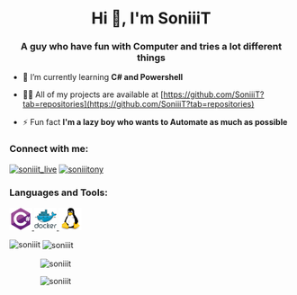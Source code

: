<h1 align="center">Hi 👋, I'm SoniiiT</h1>
<h3 align="center">A guy who have fun with Computer and tries a lot different things</h3>

- 🌱 I’m currently learning **C# and Powershell**

- 👨‍💻 All of my projects are available at [https://github.com/SoniiiT?tab=repositories](https://github.com/SoniiiT?tab=repositories)

- ⚡ Fun fact **I'm a lazy boy who wants to Automate as much as possible**

<h3 align="left">Connect with me:</h3>
<p align="left">
<a href="https://twitter.com/soniiit_live" target="blank"><img align="center" src="https://raw.githubusercontent.com/rahuldkjain/github-profile-readme-generator/master/src/images/icons/Social/twitter.svg" alt="soniiit_live" height="30" width="40" /></a>
<a href="https://www.youtube.com/c/soniiitony" target="blank"><img align="center" src="https://raw.githubusercontent.com/rahuldkjain/github-profile-readme-generator/master/src/images/icons/Social/youtube.svg" alt="soniiitony" height="30" width="40" /></a>
</p>

<h3 align="left">Languages and Tools:</h3>
<p align="left"> <a href="https://www.w3schools.com/cs/" target="_blank" rel="noreferrer"> <img src="https://raw.githubusercontent.com/devicons/devicon/master/icons/csharp/csharp-original.svg" alt="csharp" width="40" height="40"/> </a> <a href="https://www.docker.com/" target="_blank" rel="noreferrer"> <img src="https://raw.githubusercontent.com/devicons/devicon/master/icons/docker/docker-original-wordmark.svg" alt="docker" width="40" height="40"/> </a> <a href="https://www.linux.org/" target="_blank" rel="noreferrer"> <img src="https://raw.githubusercontent.com/devicons/devicon/master/icons/linux/linux-original.svg" alt="linux" width="40" height="40"/> </a> </p>

<p><img align="left" src="https://github-readme-stats.vercel.app/api/top-langs?username=soniiit&show_icons=true&theme=radical&locale=en&layout=compact" alt="soniiit" height="150"/> </a> </p>

<p>&nbsp;<img align="center" src="https://github-readme-stats.vercel.app/api?username=soniiit&show_icons=true&theme=radical&locale=en" alt="soniiit" /></p>

<p><img align="center" src="https://github-readme-streak-stats.herokuapp.com/?user=soniiit&theme=dark" alt="soniiit" /</p>

<p align="left"> <img src="https://komarev.com/ghpvc/?username=soniiit&label=Profile%20views&color=0e75b6&style=flat" alt="soniiit" /> </p>
